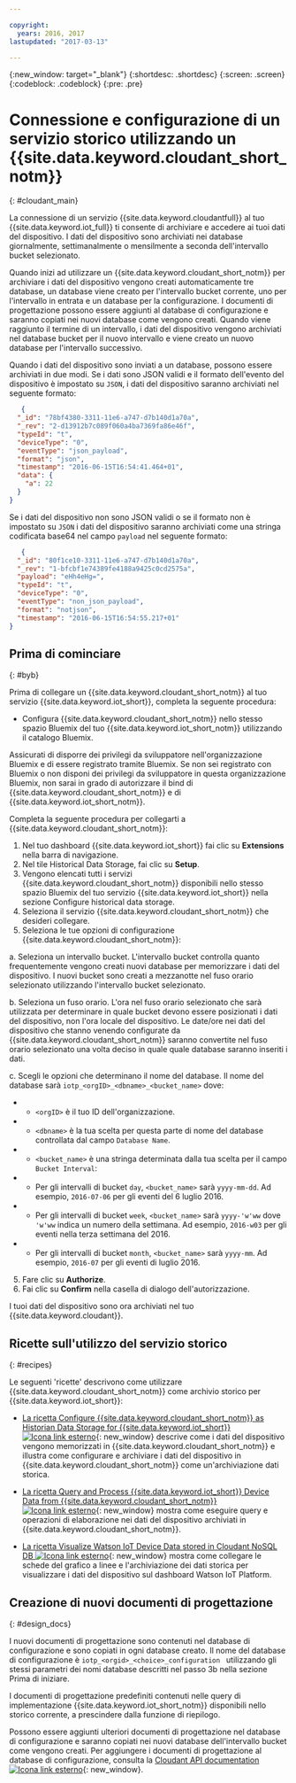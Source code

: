 ```yaml
---

copyright:
  years: 2016, 2017
lastupdated: "2017-03-13"

---
```


{:new_window: target="\_blank"}
{:shortdesc: .shortdesc}
{:screen: .screen}
{:codeblock: .codeblock}
{:pre: .pre}

# Connessione e configurazione di un servizio storico utilizzando un {{site.data.keyword.cloudant_short_notm}}  
{: #cloudant_main}

La connessione di un servizio {{site.data.keyword.cloudantfull}} al tuo {{site.data.keyword.iot_full}} ti consente di archiviare e accedere ai tuoi dati del dispositivo. I dati del dispositivo sono archiviati nei database giornalmente, settimanalmente o mensilmente a seconda dell'intervallo bucket selezionato.

Quando inizi ad utilizzare un {{site.data.keyword.cloudant_short_notm}} per archiviare i dati del dispositivo vengono creati automaticamente tre database, un database viene creato per l'intervallo bucket corrente, uno per l'intervallo in entrata e un database per la configurazione. I documenti di progettazione possono essere aggiunti al database di configurazione e saranno copiati nei nuovi database come vengono creati. Quando viene raggiunto il termine di un intervallo, i dati del dispositivo vengono archiviati nel database bucket per il nuovo intervallo e viene creato un nuovo database per l'intervallo successivo.

Quando i dati del dispositivo sono inviati a un database, possono essere archiviati in due modi. Se i dati sono JSON validi e il formato dell'evento del dispositivo è impostato su `JSON`, i dati del dispositivo saranno archiviati nel seguente formato:

```json
   {
  "_id": "78bf4380-3311-11e6-a747-d7b140d1a70a",
  "_rev": "2-d13912b7c089f060a4ba7369fa86e46f",
  "typeId": "t",
  "deviceType": "0",
  "eventType": "json_payload",
  "format": "json",
  "timestamp": "2016-06-15T16:54:41.464+01",
  "data": {
    "a": 22
  }
}

```

Se i dati del dispositivo non sono JSON validi o se il formato non è impostato su `JSON` i dati del dispositivo saranno archiviati come una stringa codificata base64 nel campo `payload` nel seguente formato:

```json
   {
  "_id": "80f1ce10-3311-11e6-a747-d7b140d1a70a",
  "_rev": "1-bfcbf1e74389fe4188a9425c0cd2575a",
  "payload": "eHh4eHg=",
  "typeId": "t",
  "deviceType": "0",
  "eventType": "non_json_payload",
  "format": "notjson",
  "timestamp": "2016-06-15T16:54:55.217+01"
}

```

## Prima di cominciare  
{: #byb}

Prima di collegare un {{site.data.keyword.cloudant_short_notm}} al tuo servizio {{site.data.keyword.iot_short}}, completa la seguente procedura:

- Configura {{site.data.keyword.cloudant_short_notm}} nello stesso spazio Bluemix del tuo {{site.data.keyword.iot_short_notm}} utilizzando il catalogo Bluemix.

Assicurati di disporre dei privilegi da sviluppatore nell'organizzazione Bluemix e di essere registrato tramite Bluemix. Se non sei registrato con Bluemix o non disponi dei privilegi da sviluppatore in questa organizzazione Bluemix, non sarai in grado di autorizzare il bind di {{site.data.keyword.cloudant_short_notm}} e di {{site.data.keyword.iot_short_notm}}.

Completa la seguente procedura per collegarti a {{site.data.keyword.cloudant_short_notm}}:

1. Nel tuo dashboard {{site.data.keyword.iot_short}} fai clic su **Extensions** nella barra di navigazione.
2. Nel tile Historical Data Storage, fai clic su **Setup**.
2. Vengono elencati tutti i servizi {{site.data.keyword.cloudant_short_notm}} disponibili nello stesso spazio Bluemix del tuo servizio {{site.data.keyword.iot_short}} nella sezione Configure historical data storage.
3. Seleziona il servizio {{site.data.keyword.cloudant_short_notm}} che desideri collegare.
4. Seleziona le tue opzioni di configurazione {{site.data.keyword.cloudant_short_notm}}:

  a. Seleziona un intervallo bucket. L'intervallo bucket controlla quanto frequentemente vengono creati nuovi database per memorizzare i dati del dispositivo. I nuovi bucket sono creati a mezzanotte nel fuso orario selezionato utilizzando l'intervallo bucket selezionato.

  b. Seleziona un fuso orario. L'ora nel fuso orario selezionato che sarà utilizzata per determinare in quale bucket devono essere posizionati i dati del dispositivo, non l'ora locale del dispositivo. Le date/ore nei dati del dispositivo che stanno venendo configurate da {{site.data.keyword.cloudant_short_notm}} saranno convertite nel fuso orario selezionato una volta deciso in quale quale database saranno inseriti i dati.

  c. Scegli le opzioni che determinano il nome del database. Il nome del database sarà `iotp_<orgID>_<dbname>_<bucket_name>` dove:

 +  * `<orgID>` è il tuo ID dell'organizzazione.
 +  * `<dbname>` è la tua scelta per questa parte di nome del database controllata dal campo `Database Name`.
 +  * `<bucket_name>` è una stringa determinata dalla tua scelta per il campo `Bucket Interval`:
 +    * Per gli intervalli di bucket `day`, `<bucket_name>` sarà `yyyy-mm-dd`.  Ad esempio, `2016-07-06` per gli eventi del 6 luglio 2016.
 +    * Per gli intervalli di bucket `week`, `<bucket_name>` sarà `yyyy-'w'ww` dove `'w'ww` indica un numero della settimana.  Ad esempio, `2016-w03` per gli eventi nella terza settimana del 2016.
 +    * Per gli intervalli di bucket `month`, `<bucket_name>` sarà `yyyy-mm`.  Ad esempio, `2016-07` per gli eventi di luglio 2016.

5. Fare clic su **Authorize**.
6. Fai clic su **Confirm** nella casella di dialogo dell'autorizzazione.

I tuoi dati del dispositivo sono ora archiviati nel tuo {{site.data.keyword.cloudant}}.

## Ricette sull'utilizzo del servizio storico  
{: #recipes}

Le seguenti 'ricette' descrivono come utilizzare {{site.data.keyword.cloudant_short_notm}} come archivio storico per {{site.data.keyword.iot_short}}:

- [La ricetta Configure {{site.data.keyword.cloudant_short_notm}} as Historian Data Storage for {{site.data.keyword.iot_short}} ![Icona link esterno](../../icons/launch-glyph.svg "Icona link esterno")](https://developer.ibm.com/recipes/tutorials/cloudant-nosql-db-as-historian-data-storage-for-ibm-watson-iot-parti/){: new_window} descrive come i dati del dispositivo vengono memorizzati in {{site.data.keyword.cloudant_short_notm}} e illustra come configurare e archiviare i dati del dispositivo in {{site.data.keyword.cloudant_short_notm}} come un'archiviazione dati storica.

- [La ricetta Query and Process {{site.data.keyword.iot_short}} Device Data from {{site.data.keyword.cloudant_short_notm}} ![Icona link esterno](../../icons/launch-glyph.svg "Icona link esterno")](https://developer.ibm.com/recipes/tutorials/cloudant-nosql-db-as-historian-data-storage-for-ibm-watson-iot-partii){: new_window} mostra come eseguire query e operazioni di elaborazione nei dati del dispositivo archiviati in {{site.data.keyword.cloudant_short_notm}}.

- [La ricetta Visualize Watson IoT Device Data stored in Cloudant NoSQL DB ![Icona link esterno](../../icons/launch-glyph.svg "Icona link esterno")](https://developer.ibm.com/recipes/?post_type=pnext_tutorial&p=27327){: new_window} mostra come collegare le schede del grafico a linee e l'archiviazione dei dati storica per visualizzare i dati del dispositivo sul dashboard Watson IoT Platform.


## Creazione di nuovi documenti di progettazione  
{: #design_docs}

I nuovi documenti di progettazione sono contenuti nel database di configurazione e sono copiati in ogni database creato. Il nome del database di configurazione è `iotp_<orgid>_<choice>_configuration
` utilizzando gli stessi parametri dei nomi database descritti nel passo 3b nella sezione Prima di iniziare.

I documenti di progettazione predefiniti contenuti nelle query di implementazione {{site.data.keyword.iot_short_notm}} disponibili nello storico corrente, a prescindere dalla funzione di riepilogo.

Possono essere aggiunti ulteriori documenti di progettazione nel database di configurazione e saranno copiati nei nuovi database dell'intervallo bucket come vengono creati. Per aggiungere i documenti di progettazione al database di configurazione, consulta la [Cloudant API documentation ![Icona link esterno](../icons/launch-glyph.svg "Icona link esterno")](https://docs.cloudant.com/document.html){: new_window}.

<!--  # Related links
{: #rellinks}
* [Querying your {{site.data.keyword.cloudant_short_notm}}](link) -->
